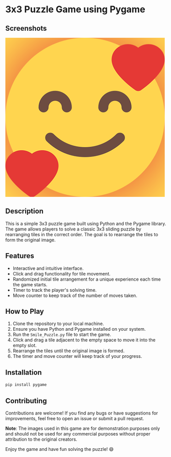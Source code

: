 # 3x3 Puzzle Game using Pygame

## Screenshots
![Game Screenshot](SmileScreen.png)

## Description

This is a simple 3x3 puzzle game built using Python and the Pygame library. The game allows players to solve a classic 3x3 sliding puzzle by rearranging tiles in the correct order. The goal is to rearrange the tiles to form the original image.

## Features

- Interactive and intuitive interface.
- Click and drag functionality for tile movement.
- Randomized initial tile arrangement for a unique experience each time the game starts.
- Timer to track the player's solving time.
- Move counter to keep track of the number of moves taken.

## How to Play

1. Clone the repository to your local machine.
2. Ensure you have Python and Pygame installed on your system.
3. Run the `Smile_Puzzle.py` file to start the game.
4. Click and drag a tile adjacent to the empty space to move it into the empty slot.
5. Rearrange the tiles until the original image is formed.
6. The timer and move counter will keep track of your progress.

## Installation

```bash
pip install pygame
```

## Contributing

Contributions are welcome! If you find any bugs or have suggestions for improvements, feel free to open an issue or submit a pull request.


**Note**: The images used in this game are for demonstration purposes only and should not be used for any commercial purposes without proper attribution to the original creators.

Enjoy the game and have fun solving the puzzle! 😄
